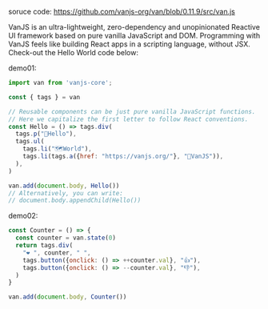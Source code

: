 soruce code: https://github.com/vanjs-org/van/blob/0.11.9/src/van.js

VanJS is an ultra-lightweight, zero-dependency and unopinionated Reactive UI framework based on pure vanilla JavaScript and DOM. Programming with VanJS feels like building React apps in a scripting language, without JSX. Check-out the Hello World code below:

demo01:

```js
import van from 'vanjs-core';

const { tags } = van

// Reusable components can be just pure vanilla JavaScript functions.
// Here we capitalize the first letter to follow React conventions.
const Hello = () => tags.div(
  tags.p("👋Hello"),
  tags.ul(
    tags.li("🗺️World"),
    tags.li(tags.a({href: "https://vanjs.org/"}, "🍦VanJS")),
  ),
)

van.add(document.body, Hello())
// Alternatively, you can write:
// document.body.appendChild(Hello())
```

demo02:

```js
const Counter = () => {
  const counter = van.state(0)
  return tags.div(
    "❤️ ", counter, " ",
    tags.button({onclick: () => ++counter.val}, "👍"),
    tags.button({onclick: () => --counter.val}, "👎"),
  )
}

van.add(document.body, Counter())
```

